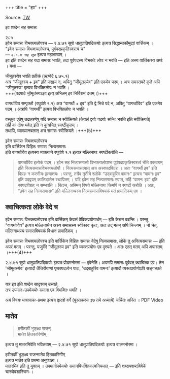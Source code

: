 +++
title = "इव"
+++

Source: [TW](https://ashtadhyayi.com/courses/bhaashaapaak3/)

इव शब्देन सह समासः

२८५  
इवेन समासः विभक्त्यलोपश्च — २.४.७१ सुपो धातुप्रातिपदिकयोः इत्यत्र सिद्धान्तकौमुद्यां वार्त्तिकम् ।  
"इवेन समासः विभक्त्यलोपश्च, पूर्वपदप्रकृतिस्वरत्वं च"  
— `२.१.४ सह सुपा` इत्यत्र महाभाष्यम् ।  
इव इति शब्देन सह यदा समासः भवति, तदा पूर्वपदस्य विभक्तेः लोपः न भवति — इति अस्य वार्त्तिकस्य अर्थः । यथा —

जीमूतस्येव भवति प्रतीकं (ऋग्वेदे ६.७५.१)  
अत्र “जीमूतस्य + इव” इति पदद्वयं न, अपितु “जीमूतस्येव” इति एकमेव पदम् । अत्र समस्तपदे कृते अपि “जीमूतस्य” इत्यत्र विभक्तिलोपः न भवति ।  
+++(पदपाठे जी॒मूत॑स्यऽइव इत्य् अभिन्नम् इव निर्विरामं दत्तम्।)+++

वागर्थाविव सम्पृक्तौ (रघुवंशे १.१) अत्र “वागर्थौ + इव” इति द्वे भिन्ने पदे न, अपितु “वागर्थाविव” इति एकमेव पदम् । अत्रापि “वागर्थौ” इत्यत्र विभक्तिलोपः न भवति ।

वस्तुतः एतेषु उदाहरणेषु यदि समासः न स्वीक्रियते (केवलं द्वयोः पदयोः सन्धिः भवति इति स्वीक्रियते)  
तर्हि कः दोषः भवेत् इति न कुत्रचित् स्पष्टीकृतम् ।  
तथापि, व्याख्यानबलात् अत्र समासः स्वीक्रियते ।+++(5)+++


इवेन समासः विभक्त्यलोपश्च  
इति वार्त्तिकेन विहितः समासः नित्यसमासः  
इति वागर्थाविव इत्यस्य व्याख्याने  रघुवंशे १.१ इत्यत्र मल्लिनाथः स्पष्टीकरोति —  

> वागर्थाविव इत्येकं पदम् । इवेन सह नित्यसमासो विभक्त्यलोपश्च पूर्वपदप्रकृतिस्वरत्वं चेति वक्तव्यम् इति नित्यसमासविभक्त्यलोपौ । नित्यसमासत्वात् अत्र अस्वपदविग्रहः । अतः “वागर्थौ इव” इति विग्रहः न करणीयः इत्याशयः । परन्तु, तत्रैव तृतीये श्लोके “उद्बाहुरिव वामनः” इत्यत्र “वामनः इव” इति पदद्वयम् कालिदासेन स्थापितम् । यदि इवेन सह नित्यसमासः स्यात्, तर्हि “वामनः इव” इति स्वपदविग्रहः न सम्भवति । किञ्च, अस्मिन् विषये मल्लिनाथः किमपि न स्पष्टी करोति ।  अतः, “इवेन सह नित्यसमासः” इति मल्लिनाथस्य नित्यसमासविषयकं मतं प्रामादिकम् एव ।

## क्वाचित्कता लोके वेदे च
इवेन समासः विभक्त्यलोपश्च  इति वार्त्तिकम् केवलं वैदिकप्रयोगार्थम् — इति केचन वदन्ति । परन्तु “वागर्थाविव” इत्यत्र मल्लिनाथेन अस्य समासस्य स्वीकारः कृतः, अतः तद् मतम् अपि चिन्त्यम् । नो चेत्, मल्लिनाथस्य समासविषयकं विधानं प्रामादिकम् ।

इवेन समासः विभक्त्यलोपश्च इति वार्त्तिकेन विहितः समासः वेदेषु नित्यसमासः, लोके तु अनित्यसमासः — इति अपरं मतम् । परन्तु, यजुर्वेदे “जीमूतस्य इव” इति व्यस्तप्रयोगः एव दृश्यते । अतः एतत् मतम् अपि अपास्तम् ।+++(4)+++

२.४.७१ सुपो धातुप्रातिपदिकयोः इत्यत्र प्रौढमनोरमा —  इवेनेति। अयमपि समासः पूर्ववत् क्वाचित्क एव। तेन 'जीमूतस्येव' इत्यादौ तैत्तिरीयाणां पृथक्पदत्वेन पाठः,  'उद्बाहुरिव वामनः' इत्यादौ व्यस्तप्रयोगोऽपि सङ्गच्छते ।

यत्र इव इति शब्देन सादृश्यम् उच्यते,  
तत्र उपमान-उपमेययोः समाना एव विभक्तिः भवति ।  

अयं विषयः भाषापाकः-प्रथमः इत्यत्र द्वादशे वर्गे (पुस्तकस्य ३७ तमे अध्याये) चर्चितः अस्ति । PDF Video


## मातेव
> हरीतकीं भुङ्क्ष्व राजन्  
मातेव हितकारिणीम् 

इत्यत्र तु मातरमिवेति भवितव्यम् — २.४.७१ सुपो धातुप्रातिपदिकयोः इत्यत्र बालमनोरमा ।

हरीतकीं भुङ्क्ष्व राजन्मातेव हितकारिणीम्  
इत्यत्र मातेव इति प्रथमा अनुपपन्ना ।  
मातरमिव इति तु युक्तम् । उपमानोपमेययोः समानविभक्तिकत्वनियमात् — इति शब्दापशब्दविवेके चारुदेवशास्त्रिणः ।

